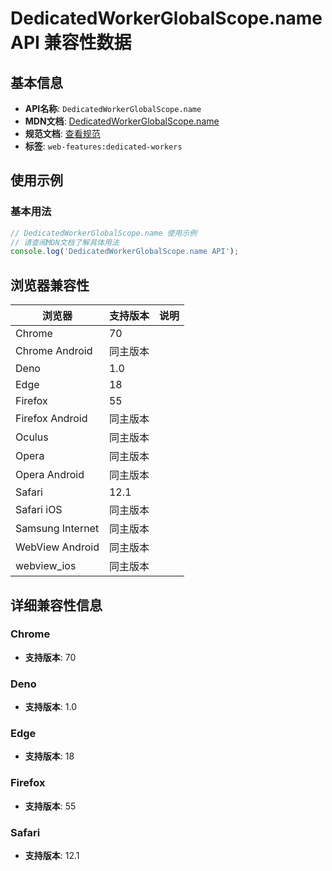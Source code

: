 # DedicatedWorkerGlobalScope.name API 兼容性数据

## 基本信息

- **API名称**: `DedicatedWorkerGlobalScope.name`
- **MDN文档**: [DedicatedWorkerGlobalScope.name](https://developer.mozilla.org/docs/Web/API/DedicatedWorkerGlobalScope/name)
- **规范文档**: [查看规范](https://html.spec.whatwg.org/multipage/workers.html#dom-dedicatedworkerglobalscope-name-dev)
- **标签**: `web-features:dedicated-workers`

## 使用示例

### 基本用法

```javascript
// DedicatedWorkerGlobalScope.name 使用示例
// 请查阅MDN文档了解具体用法
console.log('DedicatedWorkerGlobalScope.name API');
```

## 浏览器兼容性

| 浏览器 | 支持版本 | 说明 |
|--------|----------|------|
| Chrome | 70 |  |
| Chrome Android | 同主版本 |  |
| Deno | 1.0 |  |
| Edge | 18 |  |
| Firefox | 55 |  |
| Firefox Android | 同主版本 |  |
| Oculus | 同主版本 |  |
| Opera | 同主版本 |  |
| Opera Android | 同主版本 |  |
| Safari | 12.1 |  |
| Safari iOS | 同主版本 |  |
| Samsung Internet | 同主版本 |  |
| WebView Android | 同主版本 |  |
| webview_ios | 同主版本 |  |

## 详细兼容性信息

### Chrome

- **支持版本**: 70

### Deno

- **支持版本**: 1.0

### Edge

- **支持版本**: 18

### Firefox

- **支持版本**: 55

### Safari

- **支持版本**: 12.1

